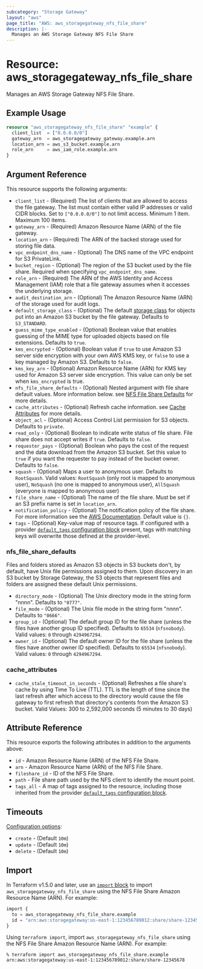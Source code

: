 ```yaml
---
subcategory: "Storage Gateway"
layout: "aws"
page_title: "AWS: aws_storagegateway_nfs_file_share"
description: |-
  Manages an AWS Storage Gateway NFS File Share
---
```


# Resource: aws_storagegateway_nfs_file_share

Manages an AWS Storage Gateway NFS File Share.

## Example Usage

```terraform
resource "aws_storagegateway_nfs_file_share" "example" {
  client_list  = ["0.0.0.0/0"]
  gateway_arn  = aws_storagegateway_gateway.example.arn
  location_arn = aws_s3_bucket.example.arn
  role_arn     = aws_iam_role.example.arn
}
```

## Argument Reference

This resource supports the following arguments:

* `client_list` - (Required) The list of clients that are allowed to access the file gateway. The list must contain either valid IP addresses or valid CIDR blocks. Set to `["0.0.0.0/0"]` to not limit access. Minimum 1 item. Maximum 100 items.
* `gateway_arn` - (Required) Amazon Resource Name (ARN) of the file gateway.
* `location_arn` - (Required) The ARN of the backed storage used for storing file data.
* `vpc_endpoint_dns_name` - (Optional) The DNS name of the VPC endpoint for S3 PrivateLink.
* `bucket_region` - (Optional) The region of the S3 bucket used by the file share. Required when specifying `vpc_endpoint_dns_name`.
* `role_arn` - (Required) The ARN of the AWS Identity and Access Management (IAM) role that a file gateway assumes when it accesses the underlying storage.
* `audit_destination_arn` - (Optional) The Amazon Resource Name (ARN) of the storage used for audit logs.
* `default_storage_class` - (Optional) The default [storage class](https://docs.aws.amazon.com/storagegateway/latest/APIReference/API_CreateNFSFileShare.html#StorageGateway-CreateNFSFileShare-request-DefaultStorageClass) for objects put into an Amazon S3 bucket by the file gateway. Defaults to `S3_STANDARD`.
* `guess_mime_type_enabled` - (Optional) Boolean value that enables guessing of the MIME type for uploaded objects based on file extensions. Defaults to `true`.
* `kms_encrypted` - (Optional) Boolean value if `true` to use Amazon S3 server side encryption with your own AWS KMS key, or `false` to use a key managed by Amazon S3. Defaults to `false`.
* `kms_key_arn` - (Optional) Amazon Resource Name (ARN) for KMS key used for Amazon S3 server side encryption. This value can only be set when `kms_encrypted` is true.
* `nfs_file_share_defaults` - (Optional) Nested argument with file share default values. More information below. see [NFS File Share Defaults](#nfs_file_share_defaults) for more details.
* `cache_attributes` - (Optional) Refresh cache information. see [Cache Attributes](#cache_attributes) for more details.
* `object_acl` - (Optional) Access Control List permission for S3 objects. Defaults to `private`.
* `read_only` - (Optional) Boolean to indicate write status of file share. File share does not accept writes if `true`. Defaults to `false`.
* `requester_pays` - (Optional) Boolean who pays the cost of the request and the data download from the Amazon S3 bucket. Set this value to `true` if you want the requester to pay instead of the bucket owner. Defaults to `false`.
* `squash` - (Optional) Maps a user to anonymous user. Defaults to `RootSquash`. Valid values: `RootSquash` (only root is mapped to anonymous user), `NoSquash` (no one is mapped to anonymous user), `AllSquash` (everyone is mapped to anonymous user)
* `file_share_name` - (Optional) The name of the file share. Must be set if an S3 prefix name is set in `location_arn`.
* `notification_policy` - (Optional) The notification policy of the file share. For more information see the [AWS Documentation](https://docs.aws.amazon.com/storagegateway/latest/APIReference/API_CreateNFSFileShare.html#StorageGateway-CreateNFSFileShare-request-NotificationPolicy). Default value is `{}`.
* `tags` - (Optional) Key-value map of resource tags. If configured with a provider [`default_tags` configuration block](https://registry.terraform.io/providers/hashicorp/aws/latest/docs#default_tags-configuration-block) present, tags with matching keys will overwrite those defined at the provider-level.

### nfs_file_share_defaults

Files and folders stored as Amazon S3 objects in S3 buckets don't, by default, have Unix file permissions assigned to them. Upon discovery in an S3 bucket by Storage Gateway, the S3 objects that represent files and folders are assigned these default Unix permissions.

* `directory_mode` - (Optional) The Unix directory mode in the string form "nnnn". Defaults to `"0777"`.
* `file_mode` - (Optional) The Unix file mode in the string form "nnnn". Defaults to `"0666"`.
* `group_id` - (Optional) The default group ID for the file share (unless the files have another group ID specified). Defaults to `65534` (`nfsnobody`). Valid values: `0` through `4294967294`.
* `owner_id` - (Optional) The default owner ID for the file share (unless the files have another owner ID specified). Defaults to `65534` (`nfsnobody`). Valid values: `0` through `4294967294`.

### cache_attributes

* `cache_stale_timeout_in_seconds` - (Optional) Refreshes a file share's cache by using Time To Live (TTL).
 TTL is the length of time since the last refresh after which access to the directory would cause the file gateway
  to first refresh that directory's contents from the Amazon S3 bucket. Valid Values: 300 to 2,592,000 seconds (5 minutes to 30 days)

## Attribute Reference

This resource exports the following attributes in addition to the arguments above:

* `id` - Amazon Resource Name (ARN) of the NFS File Share.
* `arn` - Amazon Resource Name (ARN) of the NFS File Share.
* `fileshare_id` - ID of the NFS File Share.
* `path` - File share path used by the NFS client to identify the mount point.
* `tags_all` - A map of tags assigned to the resource, including those inherited from the provider [`default_tags` configuration block](https://registry.terraform.io/providers/hashicorp/aws/latest/docs#default_tags-configuration-block).

## Timeouts

[Configuration options](https://developer.hashicorp.com/terraform/language/resources/syntax#operation-timeouts):

* `create` - (Default `10m`)
* `update` - (Default `10m`)
* `delete` - (Default `10m`)

## Import

In Terraform v1.5.0 and later, use an [`import` block](https://developer.hashicorp.com/terraform/language/import) to import `aws_storagegateway_nfs_file_share` using the NFS File Share Amazon Resource Name (ARN). For example:

```terraform
import {
  to = aws_storagegateway_nfs_file_share.example
  id = "arn:aws:storagegateway:us-east-1:123456789012:share/share-12345678"
}
```

Using `terraform import`, import `aws_storagegateway_nfs_file_share` using the NFS File Share Amazon Resource Name (ARN). For example:

```console
% terraform import aws_storagegateway_nfs_file_share.example arn:aws:storagegateway:us-east-1:123456789012:share/share-12345678
```
